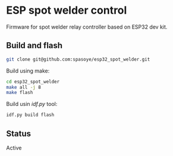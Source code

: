 # ESP spot welder control

Firmware for spot welder relay controller based on ESP32 dev kit.

## Build and flash
```bash
git clone git@github.com:spasoye/esp32_spot_welder.git
```

Build using make:
```bash
cd esp32_spot_welder
make all -j 8
make flash
```

Build usin *idf.py* tool:
```bash
idf.py build flash
```

## Status

Active
